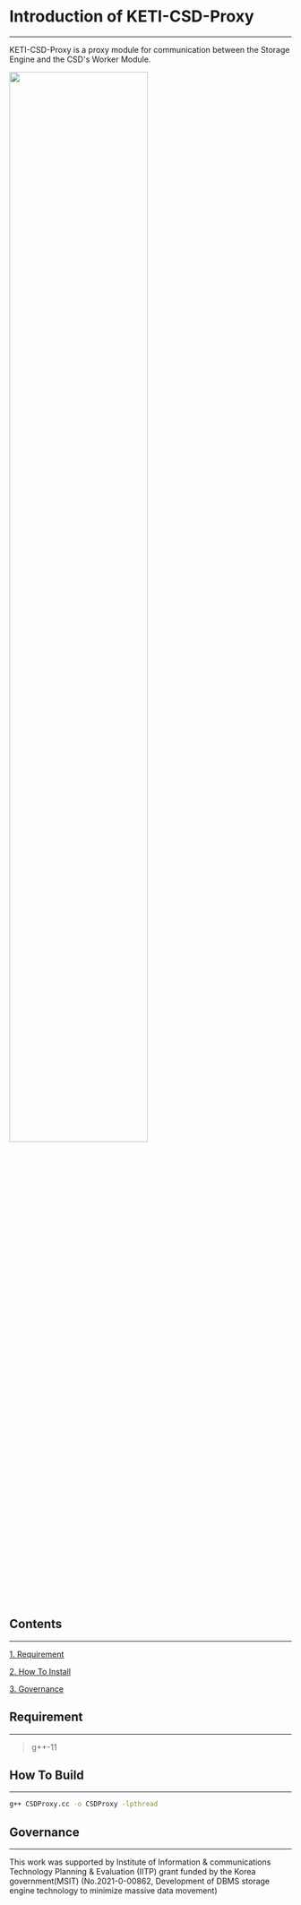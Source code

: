 # Introduction of KETI-CSD-Proxy
-------------

KETI-CSD-Proxy is a proxy module for communication between the Storage Engine and the CSD's Worker Module.

<img src = https://github.com/opencsd/KETI-CSD-Proxy/assets/57175313/c2fe40ff-70bc-40fd-9fdf-713ab60939b8 width="70%" height="70%">


## Contents
-------------
[1. Requirement](#requirement)

[2. How To Install](#How-To-Install)

[3. Governance](#governance)

## Requirement
-------------
> g++-11

## How To Build
-------------
```bash
g++ CSDProxy.cc -o CSDProxy -lpthread
```

## Governance
-------------
This work was supported by Institute of Information & communications Technology Planning & Evaluation (IITP) grant funded by the Korea government(MSIT) (No.2021-0-00862, Development of DBMS storage engine technology to minimize massive data movement)

